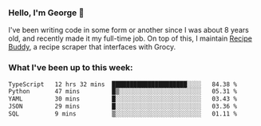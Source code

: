 ### Hello, I'm George 👋

I've been writing code in some form or another since I was about 8 years old, and recently made it my full-time job. On top of this, I maintain [Recipe Buddy](https://github.com/georgegebbett/recipe-buddy), a recipe scraper that interfaces with Grocy.  

<!--
**georgegebbett/georgegebbett** is a ✨ _special_ ✨ repository because its `README.md` (this file) appears on your GitHub profile.

Here are some ideas to get you started:

- 🔭 I’m currently working on ...
- 🌱 I’m currently learning ...
- 👯 I’m looking to collaborate on ...
- 🤔 I’m looking for help with ...
- 💬 Ask me about ...
- 📫 How to reach me: ...
- 😄 Pronouns: ...
- ⚡ Fun fact: ...
-->

### What I've been up to this week:
<!--START_SECTION:waka-->

```txt
TypeScript   12 hrs 32 mins  █████████████████████░░░░   84.38 %
Python       47 mins         █▒░░░░░░░░░░░░░░░░░░░░░░░   05.31 %
YAML         30 mins         █░░░░░░░░░░░░░░░░░░░░░░░░   03.43 %
JSON         29 mins         █░░░░░░░░░░░░░░░░░░░░░░░░   03.36 %
SQL          9 mins          ▒░░░░░░░░░░░░░░░░░░░░░░░░   01.11 %
```

<!--END_SECTION:waka-->
